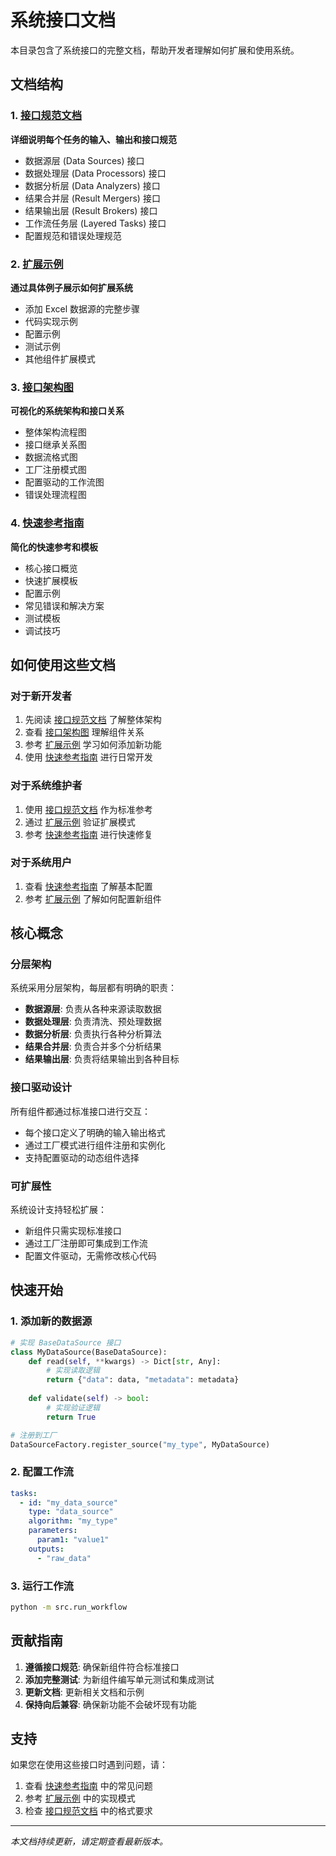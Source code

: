 # 系统接口文档

本目录包含了系统接口的完整文档，帮助开发者理解如何扩展和使用系统。

## 文档结构

### 1. [接口规范文档](interface_specifications.md)
**详细说明每个任务的输入、输出和接口规范**

- 数据源层 (Data Sources) 接口
- 数据处理层 (Data Processors) 接口  
- 数据分析层 (Data Analyzers) 接口
- 结果合并层 (Result Mergers) 接口
- 结果输出层 (Result Brokers) 接口
- 工作流任务层 (Layered Tasks) 接口
- 配置规范和错误处理规范

### 2. [扩展示例](extension_example.md)
**通过具体例子展示如何扩展系统**

- 添加 Excel 数据源的完整步骤
- 代码实现示例
- 配置示例
- 测试示例
- 其他组件扩展模式

### 3. [接口架构图](interface_architecture.md)
**可视化的系统架构和接口关系**

- 整体架构流程图
- 接口继承关系图
- 数据流格式图
- 工厂注册模式图
- 配置驱动的工作流图
- 错误处理流程图

### 4. [快速参考指南](quick_reference.md)
**简化的快速参考和模板**

- 核心接口概览
- 快速扩展模板
- 配置示例
- 常见错误和解决方案
- 测试模板
- 调试技巧

## 如何使用这些文档

### 对于新开发者
1. 先阅读 [接口规范文档](interface_specifications.md) 了解整体架构
2. 查看 [接口架构图](interface_architecture.md) 理解组件关系
3. 参考 [扩展示例](extension_example.md) 学习如何添加新功能
4. 使用 [快速参考指南](quick_reference.md) 进行日常开发

### 对于系统维护者
1. 使用 [接口规范文档](interface_specifications.md) 作为标准参考
2. 通过 [扩展示例](extension_example.md) 验证扩展模式
3. 参考 [快速参考指南](quick_reference.md) 进行快速修复

### 对于系统用户
1. 查看 [快速参考指南](quick_reference.md) 了解基本配置
2. 参考 [扩展示例](extension_example.md) 了解如何配置新组件

## 核心概念

### 分层架构
系统采用分层架构，每层都有明确的职责：
- **数据源层**: 负责从各种来源读取数据
- **数据处理层**: 负责清洗、预处理数据
- **数据分析层**: 负责执行各种分析算法
- **结果合并层**: 负责合并多个分析结果
- **结果输出层**: 负责将结果输出到各种目标

### 接口驱动设计
所有组件都通过标准接口进行交互：
- 每个接口定义了明确的输入输出格式
- 通过工厂模式进行组件注册和实例化
- 支持配置驱动的动态组件选择

### 可扩展性
系统设计支持轻松扩展：
- 新组件只需实现标准接口
- 通过工厂注册即可集成到工作流
- 配置文件驱动，无需修改核心代码

## 快速开始

### 1. 添加新的数据源
```python
# 实现 BaseDataSource 接口
class MyDataSource(BaseDataSource):
    def read(self, **kwargs) -> Dict[str, Any]:
        # 实现读取逻辑
        return {"data": data, "metadata": metadata}
    
    def validate(self) -> bool:
        # 实现验证逻辑
        return True

# 注册到工厂
DataSourceFactory.register_source("my_type", MyDataSource)
```

### 2. 配置工作流
```yaml
tasks:
  - id: "my_data_source"
    type: "data_source"
    algorithm: "my_type"
    parameters:
      param1: "value1"
    outputs:
      - "raw_data"
```

### 3. 运行工作流
```bash
python -m src.run_workflow
```

## 贡献指南

1. **遵循接口规范**: 确保新组件符合标准接口
2. **添加完整测试**: 为新组件编写单元测试和集成测试
3. **更新文档**: 更新相关文档和示例
4. **保持向后兼容**: 确保新功能不会破坏现有功能

## 支持

如果您在使用这些接口时遇到问题，请：
1. 查看 [快速参考指南](quick_reference.md) 中的常见问题
2. 参考 [扩展示例](extension_example.md) 中的实现模式
3. 检查 [接口规范文档](interface_specifications.md) 中的格式要求

---

*本文档持续更新，请定期查看最新版本。*
